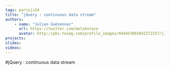 ```yaml
---
tags: parisjs24
title: "jQuery : continuous data stream"
authors:
    - name: "Julien Guézennec"
      url: https://twitter.com/molokoloco
      avatar: http://pbs.twimg.com/profile_images/444453893842272257/jIAYmLqI_bigger.jpeg
projects:
slides:
videos:
---
```

#jQuery : continuous data stream
